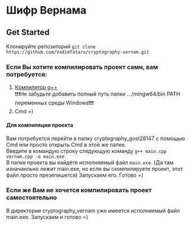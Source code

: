 # Шифр Вернама

## Get Started
Клонируйте репозиторий `git clone https://github.com/VadimTataru/cryptography-vernam.git`  
### Если Вы хотите компилировать проект сами, вам потребуется:
1) [Компилятор g++](https://winlibs.com/#download-release)  
:exclamation::exclamation::exclamation:Не забудьте добавить полный путь папки .../mingw64/bin PATH переменных среды Windows:exclamation::exclamation::exclamation:
2) Cmd =)

#### Для компиляции проекта 
Вам потребуется перейти в папку cryptography_gost28147 с помощью Cmd или просто открыть Cmd в этой же папке.  
Введите в командую строку следующую команду `g++ main.cpp vernam.cpp -o main.exe`  
В папке проекта вы найдёте исполняемый файл `main.exe`. (Да там изначанльно лежит main.exe, но если вы скомпилируете проект, этот файл просто презепишется) Запускаем его. Готово =)  

### Если же Вам не хочется компилировать проект самостоятельно  
В директории cryptography_vernam уже имеется исполняемый файл main.exe. Запускаем и готово =)
